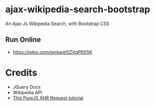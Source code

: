 # ajax-wikipedia-search-bootstrap
An Ajax Js Wikipedia Search, with Bootstrap CSS

## Run Online
* https://jsitor.com/embed/0ZVqPRX5K

# Credits
* JQuery Docs
* Wikipedia API
* [This PureJS XHR Request tutorial](https://freshman.tech/wikipedia-javascript/)
